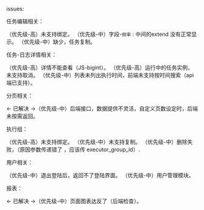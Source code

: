 issues:

任务编辑相关：

（优先级-高）未支持绑定。
（优先级-中）字段-`频率` : 中间的extend 没有正常显示。
（优先级-中）缺少，任务复制。


任务-日志详情相关：

（优先级-高）详情不能查看（JS-bigint）。
（优先级-高）运行中的任务实例，未支持取消。
（优先级-中）列表未列出执行时间，前端未支持按时间搜索（api端已支持）。

分页相关：

 <- 已解决 ->（优先级-中）后端接口，数据提供不灵活，自定义页数设定时，后端未按需返回。

执行组：

（优先级-高）未支持绑定。
（优先级-中）未支持复制。
（优先级-中）删除失败，（原因参数传递错了 ，应该传 executor_group_id）.

用户相关：

 （优先级-中）退出登陆后，返回不了登陆界面。
 （优先级-中）用户管理模块。

报表：

 <- 已解决 ->（优先级-中）页面图表达反了（后端检查）。